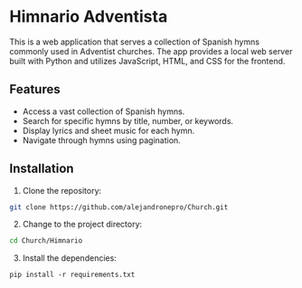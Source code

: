 # Himnario Adventista

This is a web application that serves a collection of Spanish hymns commonly used in Adventist churches. The app provides a local web server built with Python and utilizes JavaScript, HTML, and CSS for the frontend.

## Features

- Access a vast collection of Spanish hymns.
- Search for specific hymns by title, number, or keywords.
- Display lyrics and sheet music for each hymn.
- Navigate through hymns using pagination.

## Installation

1. Clone the repository:

```bash
git clone https://github.com/alejandronepro/Church.git
```

2. Change to the project directory:

```bash
cd Church/Himnario
```

3. Install the dependencies:

```
pip install -r requirements.txt
```
